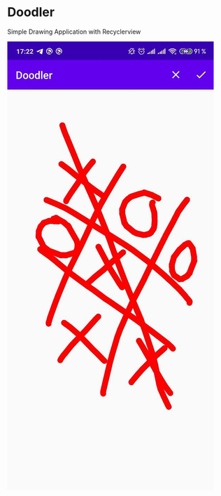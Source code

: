 # Doodler

Simple Drawing Application with Recyclerview

![alt text](https://github.com/Naramig/Doodler/blob/master/photo5363994753898753815.jpg?raw=true)
